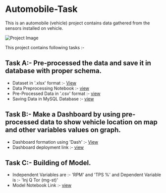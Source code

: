 # Automobile-Task 
This is an automobile (vehicle) project contains data gathered from the sensors installed on vehicle.

![Project Image](http://url/to/img.png)

This project contains following tasks :- 
## Task A:- Pre-processed the data and save it in database with proper schema.
<ul>
  <li>Dataset in '.xlsx' format :- <a href="https://github.com/kishanpython/Automobile-Tasks/tree/main/Task-1/data_preprocessed">View</a></li>
  <li>Data Preprocessing Notebook :- <a href="https://github.com/kishanpython/Automobile-Tasks/blob/main/Task-1/Data%20Preprocessing.ipynb"> view </a></li>
  <li>Pre-Processed Data in '.csv' format :- <a href="https://github.com/kishanpython/Automobile-Tasks/blob/main/Task-1/db_schema/truck1.csv"> view </a></li>
  <li>Saving Data in MySQL Database :- <a href="https://github.com/kishanpython/Automobile-Tasks/blob/main/Task-1/db_schema/Saving%20data%20in%20database.ipynb"> view </a></li>
</ul>

## Task B:- Make a Dashboard by using pre-processed data to show vehicle location on map and other variables values on graph.
<ul>
  <li>Dashboard formation using 'Dash' :- <a href="https://github.com/kishanpython/Automobile-Tasks/tree/main/Task-2/Dashbord">View</a></li>
  <li>Dashboard deployment link :- <a href="https://vehicle-dash.herokuapp.com/">view</a></li>
</ul>

## Task C:- Building of Model.
<ul>
  <li>Independent Variables are :- 'RPM' and 'TPS %' and Dependent Variable is :- 'Inj Q Tor (mg-st)'</li>
  <li>Model Notebook Link :- <a href="https://github.com/kishanpython/Automobile-Tasks/blob/main/Task-3/Task-3%20Data%20Modelling.ipynb">view</a></li>
</ul>
